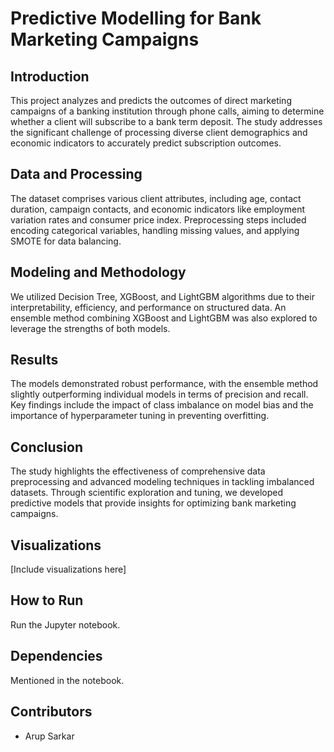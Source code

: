 # Predictive Modelling for Bank Marketing Campaigns

## Introduction
This project analyzes and predicts the outcomes of direct marketing campaigns of a banking institution through phone calls, aiming to determine whether a client will subscribe to a bank term deposit. The study addresses the significant challenge of processing diverse client demographics and economic indicators to accurately predict subscription outcomes.

## Data and Processing
The dataset comprises various client attributes, including age, contact duration, campaign contacts, and economic indicators like employment variation rates and consumer price index. Preprocessing steps included encoding categorical variables, handling missing values, and applying SMOTE for data balancing.

## Modeling and Methodology
We utilized Decision Tree, XGBoost, and LightGBM algorithms due to their interpretability, efficiency, and performance on structured data. An ensemble method combining XGBoost and LightGBM was also explored to leverage the strengths of both models.

## Results
The models demonstrated robust performance, with the ensemble method slightly outperforming individual models in terms of precision and recall. Key findings include the impact of class imbalance on model bias and the importance of hyperparameter tuning in preventing overfitting.

## Conclusion
The study highlights the effectiveness of comprehensive data preprocessing and advanced modeling techniques in tackling imbalanced datasets. Through scientific exploration and tuning, we developed predictive models that provide insights for optimizing bank marketing campaigns.

## Visualizations
[Include visualizations here]

## How to Run
Run the Jupyter notebook.

## Dependencies
Mentioned in the notebook.

## Contributors
- Arup Sarkar
